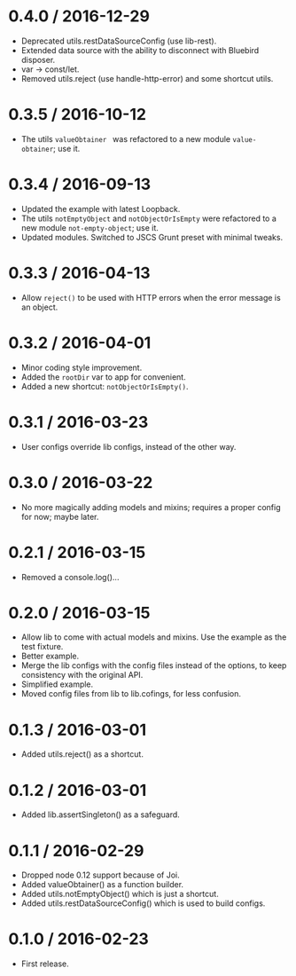 
0.4.0 / 2016-12-29
==================

  * Deprecated utils.restDataSourceConfig (use lib-rest).
  * Extended data source with the ability to disconnect with Bluebird disposer.
  * var -> const/let.
  * Removed utils.reject (use handle-http-error) and some shortcut utils.

0.3.5 / 2016-10-12
==================

  * The utils `valueObtainer ` was refactored to a new module `value-obtainer`; use it.

0.3.4 / 2016-09-13
==================

  * Updated the example with latest Loopback.
  * The utils `notEmptyObject` and `notObjectOrIsEmpty` were refactored to a new module `not-empty-object`; use it.
  * Updated modules. Switched to JSCS Grunt preset with minimal tweaks.

0.3.3 / 2016-04-13
==================

  * Allow `reject()` to be used with HTTP errors when the error message is an object.

0.3.2 / 2016-04-01
==================

  * Minor coding style improvement.
  * Added the `rootDir` var to app for convenient.
  * Added a new shortcut: `notObjectOrIsEmpty()`.

0.3.1 / 2016-03-23
==================

  * User configs override lib configs, instead of the other way.

0.3.0 / 2016-03-22
==================

  * No more magically adding models and mixins; requires a proper config for now; maybe later.

0.2.1 / 2016-03-15
==================

  * Removed a console.log()...

0.2.0 / 2016-03-15
==================

  * Allow lib to come with actual models and mixins. Use the example as the test fixture.
  * Better example.
  * Merge the lib configs with the config files instead of the options, to keep consistency with the original API.
  * Simplified example.
  * Moved config files from lib to lib.cofings, for less confusion.

0.1.3 / 2016-03-01
==================

  * Added utils.reject() as a shortcut.

0.1.2 / 2016-03-01
==================

  * Added lib.assertSingleton() as a safeguard.

0.1.1 / 2016-02-29
==================

  * Dropped node 0.12 support because of Joi.
  * Added valueObtainer() as a function builder.
  * Added utils.notEmptyObject() which is just a shortcut.
  * Added utils.restDataSourceConfig() which is used to build configs.

0.1.0 / 2016-02-23
==================

* First release.
